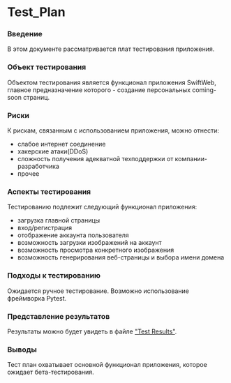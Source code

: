 
# Test_Plan

<h3> Введение </h3>
В этом документе рассматривается плат тестирования приложения. 

<h3> Объект тестирования </h3>
Объектом тестирования является функционал приложения SwiftWeb, главное предназначение которого - создание персональных coming-soon страниц. 

<h3> Риски </h3> 
К рискам, связанным с использованием приложения, можно отнести: 

* слабое интернет соединение
* хакерские атаки(DDoS)
* сложность получения адекватной техподдержки от компании-разработчика
* прочее

<h3> Аспекты тестирования </h3>
Тестированию подлежит следующий функционал приложения:

* загрузка главной страницы
* вход/регистрация
* отображение аккаунта пользователя
* возможность загрузки изображений на аккаунт
* возможность просмотра конкретного изображения
* возможность генерирования веб-страницы и выбора имени домена

<h3> Подходы к тестированию </h3>

Ожидается ручное тестирование. Возможно использование фреймворка Pytest.

<h3> Представление результатов </h3>

Результаты можно будет увидеть в файле  ["Test Results"](../Documents/Test_Results.md). 


<h3> Выводы </h3> 
Тест план охватывает основной функционал приложения, которое ожидает бета-тестирования.
